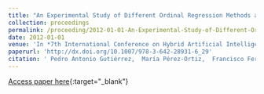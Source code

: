 ```yaml
---
title: "An Experimental Study of Different Ordinal Regression Methods and Measures"
collection: proceedings
permalink: /proceeding/2012-01-01-An-Experimental-Study-of-Different-Ordinal-Regression-Methods-and-Measures
date: 2012-01-01
venue: 'In *7th International Conference on Hybrid Artificial Intelligence Systems (HAIS2012)*'
paperurl: 'http://dx.doi.org/10.1007/978-3-642-28931-6_29'
citation: ' Pedro Antonio Gutiérrez,  María Pérez-Ortiz,  Francisco Fernandez-Navarro,  Javier Sánchez-Monedero,  César Hervás-Martínez, &quot;An Experimental Study of Different Ordinal Regression Methods and Measures.&quot; In *7th International Conference on Hybrid Artificial Intelligence Systems (HAIS2012)*, 2012, pp.296-307.'
---
```

[Access paper here](http://dx.doi.org/10.1007/978-3-642-28931-6_29){:target="_blank"}
